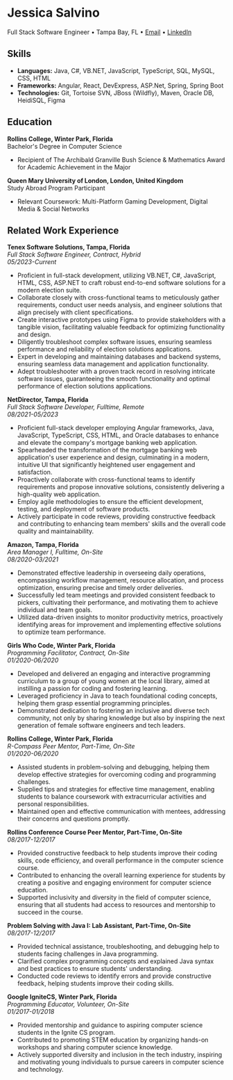 # Jessica Salvino

Full Stack Software Engineer • Tampa Bay, FL • [Email](mailto:salvinojessica@gmail.com) • [LinkedIn](https://www.linkedin.com/in/jessica-salvino/)

## Skills

- **Languages:** Java, C#, VB.NET, JavaScript, TypeScript, SQL, MySQL, CSS, HTML
- **Frameworks:** Angular, React, DevExpress, ASP.Net, Spring, Spring Boot
- **Technologies:** Git, Tortoise SVN, JBoss (Wildfly), Maven, Oracle DB, HeidiSQL, Figma

## Education

**Rollins College, Winter Park, Florida**  
Bachelor's Degree in Computer Science  
- Recipient of The Archibald Granville Bush Science & Mathematics Award for Academic Achievement in the Major

**Queen Mary University of London, London, United Kingdom**  
Study Abroad Program Participant  
- Relevant Coursework: Multi-Platform Gaming Development, Digital Media & Social Networks

## Related Work Experience

**Tenex Software Solutions, Tampa, Florida**  
*Full Stack Software Engineer, Contract, Hybrid*  
*05/2023-Current*

- Proficient in full-stack development, utilizing VB.NET, C#, JavaScript, HTML, CSS, ASP.NET to craft robust end-to-end software solutions for a modern election suite.
- Collaborate closely with cross-functional teams to meticulously gather requirements, conduct user needs analysis, and engineer solutions that align precisely with client specifications.
- Create interactive prototypes using Figma to provide stakeholders with a tangible vision, facilitating valuable feedback for optimizing functionality and design.
- Diligently troubleshoot complex software issues, ensuring seamless performance and reliability of election solutions applications.
- Expert in developing and maintaining databases and backend systems, ensuring seamless data management and application functionality.
- Adept troubleshooter with a proven track record in resolving intricate software issues, guaranteeing the smooth functionality and optimal performance of election solutions applications.

**NetDirector, Tampa, Florida**  
*Full Stack Software Developer, Fulltime, Remote*  
*08/2021-05/2023*

- Proficient full-stack developer employing Angular frameworks, Java, JavaScript, TypeScript, CSS, HTML, and Oracle databases to enhance and elevate the company's mortgage banking web application.
- Spearheaded the transformation of the mortgage banking web application's user experience and design, culminating in a modern, intuitive UI that significantly heightened user engagement and satisfaction.
- Proactively collaborate with cross-functional teams to identify requirements and propose innovative solutions, consistently delivering a high-quality web application.
- Employ agile methodologies to ensure the efficient development, testing, and deployment of software products.
- Actively participate in code reviews, providing constructive feedback and contributing to enhancing team members' skills and the overall code quality and maintainability.

**Amazon, Tampa, Florida**  
*Area Manager I, Fulltime, On-Site*  
*08/2020-03/2021*

- Demonstrated effective leadership in overseeing daily operations, encompassing workflow management, resource allocation, and process optimization, ensuring precise and timely order deliveries.
- Successfully led team meetings and provided consistent feedback to pickers, cultivating their performance, and motivating them to achieve individual and team goals.
- Utilized data-driven insights to monitor productivity metrics, proactively identifying areas for improvement and implementing effective solutions to optimize team performance.

**Girls Who Code, Winter Park, Florida**  
*Programming Facilitator, Contract, On-Site*  
*01/2020-06/2020*

- Developed and delivered an engaging and interactive programming curriculum to a group of young women at the local library, aimed at instilling a passion for coding and fostering learning.
- Leveraged proficiency in Java to teach foundational coding concepts, helping them grasp essential programming principles.
- Demonstrated dedication to fostering an inclusive and diverse tech community, not only by sharing knowledge but also by inspiring the next generation of female software engineers and tech leaders.

**Rollins College, Winter Park, Florida**  
*R-Compass Peer Mentor, Part-Time, On-Site*  
*01/2020-06/2020*

- Assisted students in problem-solving and debugging, helping them develop effective strategies for overcoming coding and programming challenges.
- Supplied tips and strategies for effective time management, enabling students to balance coursework with extracurricular activities and personal responsibilities.
- Maintained open and effective communication with mentees, addressing their concerns and questions promptly.

**Rollins Conference Course Peer Mentor, Part-Time, On-Site**  
*08/2017-12/2017*

- Provided constructive feedback to help students improve their coding skills, code efficiency, and overall performance in the computer science course.
- Contributed to enhancing the overall learning experience for students by creating a positive and engaging environment for computer science education.
- Supported inclusivity and diversity in the field of computer science, ensuring that all students had access to resources and mentorship to succeed in the course.

**Problem Solving with Java I: Lab Assistant, Part-Time, On-Site**  
*08/2017-12/2017*

- Provided technical assistance, troubleshooting, and debugging help to students facing challenges in Java programming.
- Clarified complex programming concepts and explained Java syntax and best practices to ensure students' understanding.
- Conducted code reviews to identify errors and provide constructive feedback, helping students improve their coding skills.

**Google IgniteCS, Winter Park, Florida**  
*Programming Educator, Volunteer, On-Site*  
*01/2017-01/2018*

- Provided mentorship and guidance to aspiring computer science students in the Ignite CS program.
- Contributed to promoting STEM education by organizing hands-on workshops and sharing computer science knowledge.
- Actively supported diversity and inclusion in the tech industry, inspiring and motivating young individuals to pursue careers in computer science and technology.
